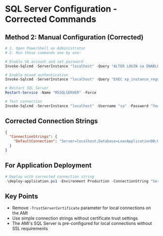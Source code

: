 # SQL Server Configuration - Corrected Commands

## Method 2: Manual Configuration (Corrected)
```powershell
# 1. Open PowerShell as Administrator
# 2. Run these commands one by one:

# Enable SA account and set password
Invoke-Sqlcmd -ServerInstance "localhost" -Query "ALTER LOGIN sa ENABLE; ALTER LOGIN sa WITH PASSWORD = 'YourPassword123!';"

# Enable mixed authentication
Invoke-Sqlcmd -ServerInstance "localhost" -Query "EXEC xp_instance_regwrite N'HKEY_LOCAL_MACHINE', N'Software\Microsoft\MSSQLServer\MSSQLServer', N'LoginMode', REG_DWORD, 2;"

# Restart SQL Server
Restart-Service -Name "MSSQLSERVER" -Force

# Test connection
Invoke-Sqlcmd -ServerInstance "localhost" -Username "sa" -Password "YourPassword123!" -Query "SELECT @@VERSION"
```

## Corrected Connection Strings
```json
{
  "ConnectionStrings": {
    "DefaultConnection": "Server=localhost;Database=LoanApplicationDB;User Id=sa;Password=YourPassword123!;"
  }
}
```

## For Application Deployment
```powershell
# Deploy with corrected connection string
.\deploy-application.ps1 -Environment Production -ConnectionString "Server=localhost;Database=LoanApplicationDB;User Id=sa;Password=YourPassword123!;"
```

## Key Points
- Remove `-TrustServerCertificate` parameter for local connections on the AMI
- Use simple connection strings without certificate trust settings
- The AMI's SQL Server is pre-configured for local connections without SSL requirements